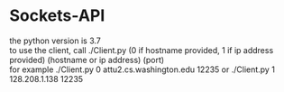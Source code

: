 # Sockets-API
the python version is 3.7  
to use the client, call ./Client.py (0 if hostname provided, 1 if ip address provided) (hostname or ip address) (port)  
for example ./Client.py 0 attu2.cs.washington.edu 12235 or ./Client.py 1 128.208.1.138 12235
